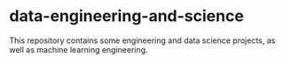 # data-engineering-and-science
 This repository contains some engineering and data science projects, as well as machine learning engineering.
